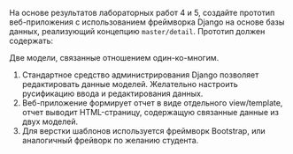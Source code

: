 На основе результатов лабораторных работ 4 и 5, создайте прототип веб-приложения с использованием фреймворка Django на основе базы данных, реализующий концепцию `master/detail`. Прототип должен содержать:

Две модели, связанные отношением один-ко-многим.
1. Стандартное средство администрирования Django позволяет редактировать данные моделей. Желательно настроить русификацию ввода и редактирования данных.
2. Веб-приложение формирует отчет в виде отдельного view/template, отчет выводит HTML-страницу, содержащую связанные данные из двух моделей.
3. Для верстки шаблонов используется фреймворк Bootstrap, или аналогичный фрейворк по желанию студента.
